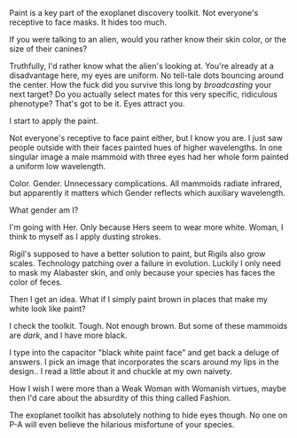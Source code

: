 Paint is a key part of the exoplanet discovery toolkit. Not everyone's receptive
to face masks. It hides too much. 

If you were talking to an alien, would you rather know their skin color, or the 
size of their canines? 

Truthfully, I'd rather know what the alien's looking at. You're already at a
disadvantage here, my eyes are uniform. No tell-tale dots bouncing around the 
center. How the fuck did you survive this long by _broadcasting_ your next target? 
Do you actually select mates for this very specific, ridiculous phenotype? That's 
got to be it. Eyes attract you. 

I start to apply the paint. 

Not everyone's receptive to face paint either, but I know you are. I just saw
people outside with their faces painted hues of higher wavelengths. In one
singular image a male mammoid with three eyes had her whole form painted a 
uniform low wavelength. 

Color. Gender. Unnecessary complications. All mammoids radiate infrared, but 
apparently it matters which Gender reflects which auxiliary wavelength. 

What gender am I? 

I'm going with Her. Only because Hers seem to wear more white. Woman, I think to
myself as I apply dusting strokes. 

Rigil's supposed to have a better solution to paint, but Rigils also grow 
scales. Technology patching over a failure in evolution. Luckily I only need to 
mask my Alabaster skin, and only because your species has faces the color of 
feces. 

Then I get an idea. What if I simply paint brown in places that make my white 
look like paint? 

I check the toolkit. Tough. Not enough brown. But some of these mammoids are 
_dark_, and I have more black. 

I type into the capacitor "black white paint face" and get back a deluge of 
answers. I pick an image that incorporates the scars around my lips in the
design.. I read a little about it and chuckle at my own naivety. 

How I wish I were more than a Weak Woman with Womanish virtues, maybe then I'd
care about the absurdity of this thing called Fashion. 


 The exoplanet toolkit has absolutely nothing to hide eyes though. No 
one on P-A will even believe the hilarious misfortune of your species. 
